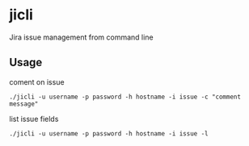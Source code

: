 jicli
=====

Jira issue management from command line

## Usage ##

coment on issue
```
./jicli -u username -p password -h hostname -i issue -c "comment message"
```
list issue fields
```
./jicli -u username -p password -h hostname -i issue -l
```
